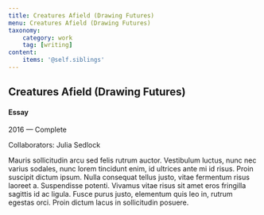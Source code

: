```yaml
---
title: Creatures Afield (Drawing Futures)
menu: Creatures Afield (Drawing Futures)
taxonomy:
    category: work
    tag: [writing]
content:
	items: '@self.siblings'
---
```


## Creatures Afield (Drawing Futures)
#### Essay

<span class="textcolor">2016 — Complete</span>

Collaborators: Julia Sedlock

Mauris sollicitudin arcu sed felis rutrum auctor. Vestibulum luctus, nunc nec varius sodales, nunc lorem tincidunt enim, id ultrices ante mi id risus. Proin suscipit dictum ipsum. Nulla consequat tellus justo, vitae fermentum risus laoreet a. Suspendisse potenti. Vivamus vitae risus sit amet eros fringilla sagittis id ac ligula. Fusce purus justo, elementum quis leo in, rutrum egestas orci. Proin dictum lacus in sollicitudin posuere.
